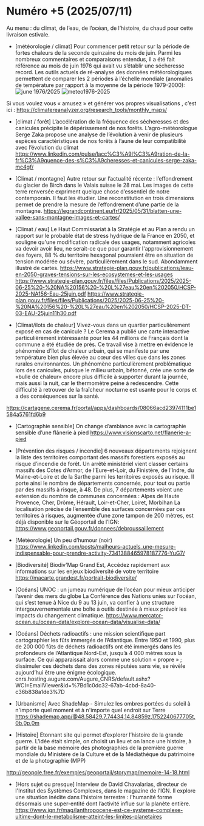 # Numéro +5 (2025/07/11)

Au menu : du climat, de l’eau, de l’océan, de l’histoire, du chaud pour cette livraison estivale.

- [météorologie / climat] Pour commencer petit retour sur la période de fortes chaleurs de la seconde quinzaine du mois de juin. Parmi les nombreux commentaires et comparaisons entendus, il a été fait référence au mois de juin 1976 qui avait vu s’établir une sécheresse record. Les outils actuels de ré-analyse des données météorologiques permettent de comparer les 2 périodes à l’échelle mondiale (anomalies de température par rapport à la moyenne de la période 1979-2000):
![june 1976/2025](../ressources/meteo1976-2025.jpg)
![meteo1976-2025](https://github.com/user-attachments/assets/dda5ae46-34bd-4791-ad2d-d0ef7c56b4b4)

 Si vous voulez vous « amusez » et générer vos propres visualisations , c’est ici :
https://climatereanalyzer.org/research_tools/monthly_maps/

- [climat / forêt] L’accélération de la fréquence des sécheresses et des canicules précipite le dépérissement de nos forêts. L’agro-météorologue Serge Zaka propose une analyse de l’évolution à venir de plusieurs espèces caractéristiques de nos forêts à l’aune de leur compatibilité avec l’évolution du climat
https://www.linkedin.com/pulse/lacc%C3%A9l%C3%A9ration-de-la-fr%C3%A9quence-des-s%C3%A9cheresses-et-canicules-serge-zaka-mc4gf/


- [Climat / montagne] Autre retour sur l’actualité récente : l’effondrement du glacier de Birch dans le Valais suisse le 28 mai. Les images de cette terre renversée expriment quelque chose d’essentiel de notre contemporain.
Il faut les étudier. Une reconstitution en trois dimensions permet de prendre la mesure de l’effondrement d’une partie de la montagne.
https://legrandcontinent.eu/fr/2025/05/31/blatten-une-vallee-sans-montagne-images-et-cartes/

- [Climat / eau] Le Haut Commissariat à la Stratégie et au Plan a rendu un rapport sur le probable état de stress hydrique de la France en 2050, et souligne qu'une modification radicale des usages, notamment agricoles va devoir avoir lieu, ne serait-ce que pour garantir l'approvisionnement des foyers, 88 % du territoire hexagonal pourraient être en situation de tension modérée ou sévère, particulièrement dans le sud. Abondamment illustré de cartes.
https://www.strategie-plan.gouv.fr/publications/leau-en-2050-graves-tensions-sur-les-ecosystemes-et-les-usages
https://www.strategie-plan.gouv.fr/files/files/Publications/2025/2025-06-25%20-%20NA%20156%20-%20L%27eau%20en%202050/HCSP-2025-NA156-Eau-25juin.pdf
https://www.strategie-plan.gouv.fr/files/files/Publications/2025/2025-06-25%20-%20NA%20156%20-%20L%27eau%20en%202050/HCSP-2025-DT-03-EAU-25juin11h30.pdf

- [Climat/ilots de chaleur] Vivez-vous dans un quartier particulièrement exposé en cas de canicule ? Le Cerema a publié une carte interactive particulièrement intéressante pour les 44 millions de Français dont la commune a été étudiée de près. Ce travail vise à mettre en évidence le phénomène d’îlot de chaleur urbain, qui se manifeste par une température bien plus élevée au cœur des villes que dans les zones rurales environnantes. Un phénomène particulièrement problématique lors des canicules, puisque le milieu urbain, bétonné, crée une sorte de «bulle de chaleur» encore plus difficile à supporter durant la journée, mais aussi la nuit, car le thermomètre peine à redescendre. Cette difficulté à retrouver de la fraîcheur nocturne est usante pour le corps et a des conséquences sur la santé.

https://cartagene.cerema.fr/portal/apps/dashboards/08066acd23974111be1584a5761fd6b9

- [Cartographie sensible] On change d’ambiance avec la cartographie sensible d’une flânerie à pied
https://www.visionscarto.net/flanerie-a-pied

- [Prévention des risques / incendie] 6 nouveaux départements rejoignent la liste des territoires comportant des massifs forestiers exposés au risque d’incendie de forêt.
Un arrêté ministériel vient classer certains massifs des Cotes d’Armor, de l’Eure-et-Loir, du Finistère, de l’Indre, du Maine-et-Loire et de la Sarthe parmi les territoires exposés au risque. Il porte ainsi le nombre de départements concernés, pour tout ou partie par des massifs à risque, à 48. De plus, 7 départements voient une extension du nombre de communes concernées : Alpes de Haute Provence, Cher, Drôme, Hérault, Loir-et-Cher, Loiret, Morbihan
La localisation précise de l’ensemble des surfaces concernées par ces territoires à risques, augmentée d’une zone tampon de 200 mètres, est déjà disponible sur le Géoportail de l’IGN: 
https://www.geoportail.gouv.fr/donnees/debroussaillement

- [Météorologie] Un peu d’humour (noir)
https://www.linkedin.com/posts/malheurs-actuels_une-mesure-indispensable-pour-prendre-activity-7341388465978187776-YuG7/

- [Biodiversité] Biodiv'Map Grand Est, Accédez rapidement aux informations sur les enjeux biodiversité de votre territoire
https://macarte.grandest.fr/portrait-biodiversite/
- [Océans] UNOC : un jumeau numérique de l’océan pour mieux anticiper l’avenir des mers du globe
La Conférence des Nations unies sur l’océan, qui s’est tenue à Nice du 9 au 13 juin, va confier à une structure intergouvernementale une boîte à outils destinée à mieux prévoir les impacts du changement climatique.
https://www.mercator-ocean.eu/ocean-data/explore-ocean-data/visualise-data/

- [Océans] Déchets radioactifs : une mission scientifique part cartographier les fûts immergés de l’Atlantique. Entre 1950 et 1990, plus de 200 000 fûts de déchets radioactifs ont été immergés dans les profondeurs de l’Atlantique Nord-Est, jusqu’à 4 000 mètres sous la surface. Ce qui apparaissait alors comme une solution « propre » ; dissimuler ces déchets dans des zones réputées sans vie, se révèle aujourd’hui être une énigme écologique.
cnrs.hosting.augure.com/Augure_CNRS/default.ashx?WCI=EmailViewer&id=%7Bd1c0dc32-67ab-4cbd-8a40-c36b838a1de3%7D


- [Urbanisme] Avec ShadeMap - Simulez les ombres portées du soleil à n'importe quel moment et à n'importe quel endroit sur Terre
https://shademap.app/@48.58429,7.74434,14.84859z,1752240677705t,0b,0p,0m


- [Histoire] Etonnant site qui permet d’explorer l’histoire de la grande guerre. L'idée était simple, on choisit un lieu et on lance une histoire, à partir de la base mémoire des photographies de la première guerre mondiale du Ministère de la Culture et de la Médiathèque du patrimoine et de la photographie (MPP)

http://geopole.free.fr/exemples/geoportail/storymap/memoire-14-18.html

- [Hors sujet ou presque] Interview de David Chavalarias, directeur de l'Institut des Systèmes Complexes, dans le magazine de l’IGN. Il explore une situation inédite dans l'histoire terrestre : l'humanité forme désormais une super-entité dont l’activité influe sur la planète entière. 
https://www.ign.fr/mag/lanthropocene-est-ce-systeme-complexe-ultime-dont-le-metabolisme-atteint-les-limites-planetaires

